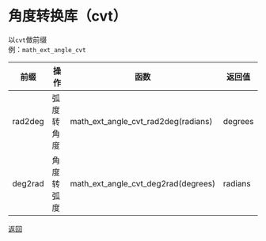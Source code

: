 # 角度转换库（cvt）
以`cvt`做前缀  
例：`math_ext_angle_cvt`

|前缀|操作|函数|返回值|
|---|---|---|---|
|rad2deg|弧度转角度|math_ext_angle_cvt_rad2deg(radians)|degrees|
|deg2rad|角度转弧度|math_ext_angle_cvt_deg2rad(degrees)|radians|

[返回](./math_ext_angle__README.md)
